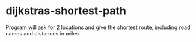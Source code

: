 # dijkstras-shortest-path
Program will ask for 2 locations and give the shortest route, including road names and distances in miles
